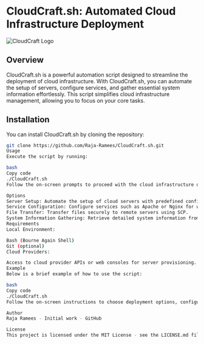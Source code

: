# <h1>CloudCraft.sh: Automated Cloud Infrastructure Deployment</h1>

![CloudCraft Logo](https://github.com/Raja-Ramees/remote-server-admin/raw/main/CloudCraft.png)

## Overview
CloudCraft.sh is a powerful automation script designed to streamline the deployment of cloud infrastructure. With CloudCraft.sh, you can automate the setup of servers, configure services, and gather essential system information effortlessly. This script simplifies cloud infrastructure management, allowing you to focus on your core tasks.

## Installation
You can install CloudCraft.sh by cloning the repository:

```bash
git clone https://github.com/Raja-Ramees/CloudCraft.sh.git
Usage
Execute the script by running:

bash
Copy code
./CloudCraft.sh
Follow the on-screen prompts to proceed with the cloud infrastructure deployment tasks.

Options
Server Setup: Automate the setup of cloud servers with predefined configurations.
Service Configuration: Configure services such as Apache or Nginx for web hosting.
File Transfer: Transfer files securely to remote servers using SCP.
System Information Gathering: Retrieve detailed system information from target servers for monitoring purposes.
Requirements
Local Environment:

Bash (Bourne Again Shell)
Git (optional)
Cloud Providers:

Access to cloud provider APIs or web consoles for server provisioning.
Example
Below is a brief example of how to use the script:

bash
Copy code
./CloudCraft.sh
Follow the on-screen instructions to choose deployment options, configure services, and gather system information.

Author
Raja Ramees - Initial work - GitHub

License
This project is licensed under the MIT License - see the LICENSE.md file for details.
